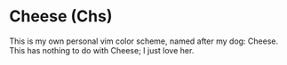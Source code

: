 # Cheese (Chs)
This is my own personal vim color scheme, named after my dog: Cheese. This has nothing to do with Cheese; I just love her.

